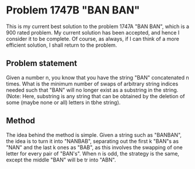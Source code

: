 # Problem 1747B "BAN BAN"

This is my current best solution to the problem 1747A "BAN BAN", which is a 900 rated problem. My current solution has been accepted, and hence I consider it to be complete. Of course, as always, if I can think of a more efficient solution, I shall return to the problem. 

## Problem statement
Given a number n, you know that you have the string "BAN" concatenated n times. What is the minimum number of swaps of arbitrary string indices needed such that "BAN" will no longer exist as a substring in the string. (Note: Here, substring is any string that can be obtained by the deletion of some (maybe none or all) letters in tbhe string).

## Method
The idea behind the method is simple. Given a string such as "BANBAN", the idea is to turn it into "NANBAB", separating out the first k "BAN"s as "NAN" and the last k ones as "BAB", as this involves the swapping of one letter for every pair of "BAN's". When n is odd, the strategy is the same, except the middle "BAN" will be tr into "ABN".